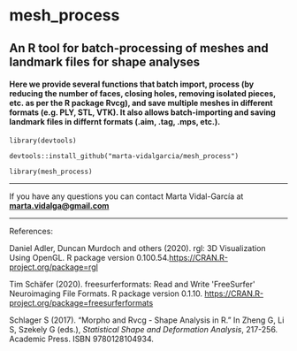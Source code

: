 # mesh_process

## An R tool for batch-processing of meshes and landmark files for shape analyses

#### Here we provide several functions that batch import, process (by  reducing the number of faces, closing holes, removing isolated pieces, etc. as per the R package Rvcg), and save multiple meshes in different formats (e.g. PLY, STL, VTK). It also allows batch-importing and saving landmark files in differnt formats (.aim, .tag, .mps, etc.).

`library(devtools)`

`devtools::install_github("marta-vidalgarcia/mesh_process")`

`library(mesh_process)`

***

If you have any questions you can contact Marta Vidal-García at **marta.vidalga@gmail.com**

***

References:

Daniel Adler, Duncan Murdoch and others (2020). rgl: 3D Visualization Using OpenGL. 
R package version 0.100.54.https://CRAN.R-project.org/package=rgl

Tim Schäfer (2020). freesurferformats: Read and Write 'FreeSurfer' Neuroimaging File Formats. 
R package version 0.1.10. https://CRAN.R-project.org/package=freesurferformats

Schlager S (2017). “Morpho and Rvcg - Shape Analysis in R.” In Zheng G, Li S, 
Szekely G (eds.), _Statistical Shape and Deformation Analysis_, 217-256. Academic 
Press. ISBN 9780128104934.

